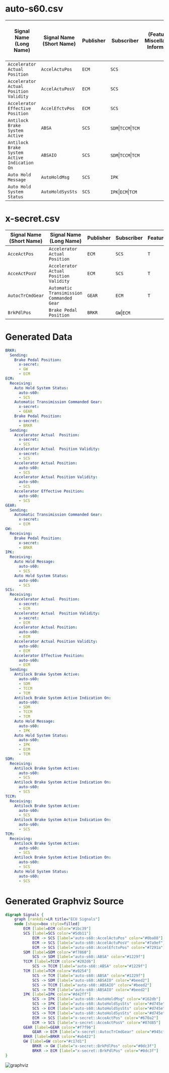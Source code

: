 auto-s60.csv
==========================
|Signal Name (Long Name)|Signal Name (Short Name)|Publisher|Subscriber|(Feature01: Miscellaneous Information)|(Feature02: Electronic Brake force Distribution)|(Feature 05: Antilock Brake System)|(Feature 06: Traction Control System)|(Feature 07: Stability Control System)|(Feature 11: Auto Vehicle Hold)|(Feature 13: Adaptive Cruise Control Braking)|(Feature 20: Brake Disk Cleaning)|(Feature 30: Hill Hold Control)|
| --- |--- |--- |--- |--- |--- |--- |--- |--- |--- |--- |--- |--- |
|`Accelerator Actual Position` |`AccelActuPos` |`ECM` |`SCS` | | | | | | | | | |
|`Accelerator Actual Position Validity` |`AccelActuPosV` |`ECM` |`SCS` | | | | | | | | | |
|`Accelerator Effective Position` |`AccelEfctvPos` |`ECM` |`SCS` | | | | | | | | | |
|`Antilock Brake System Active` |`ABSA` |`SCS` |`SDM`\|`TCCM`\|`TCM` | | | | | | | | | |
|`Antilock Brake System Active Indication On` |`ABSAIO` |`SCS` |`SDM`\|`TCCM`\|`TCM` | | | | | | | | | |
|`Auto Hold Message` |`AutoHoldMsg` |`SCS` |`IPK` | | | | | | | | | |
|`Auto Hold System Status` |`AutoHoldSysSts` |`SCS` |`IPK`\|`ECM`\|`TCM` | | | | | | | | | |

x-secret.csv
==========================
|Signal Name (Short Name)|Signal Name (Long Name)|Publisher|Subscriber|Feature02:EBD|Feature05:ABS|Feature06:TCS|Feature07:SCS  |
| --- |--- |--- |--- |--- |--- |--- |--- |
|`AcceActPos` |`Accelerator Actual  Position` |`ECM` |`SCS` |`T` |`T` |`T` |`T` |
|`AcceActPosV` |`Accelerator Actual  Position Validity` |`ECM` |`SCS` |`T` |`T` |`T` |`T` |
|`AutocTrCmdGear` |`Automatic Transimission Commanded Gear` |`GEAR` |`ECM` |`T` |`T` |`T` | |
|`BrkPdlPos` |`Brake Pedal Position` |`BRKR` |`GW`\|`ECM` | | | |`T` |


Generated Data
==========================

```yaml
BRKR:
  Sending:
    Brake Pedal Position:
      x-secret:
      - GW
      - ECM
ECM:
  Receiving:
    Auto Hold System Status:
      auto-s60:
      - SCS
    Automatic Transimission Commanded Gear:
      x-secret:
      - GEAR
    Brake Pedal Position:
      x-secret:
      - BRKR
  Sending:
    Accelerator Actual  Position:
      x-secret:
      - SCS
    Accelerator Actual  Position Validity:
      x-secret:
      - SCS
    Accelerator Actual Position:
      auto-s60:
      - SCS
    Accelerator Actual Position Validity:
      auto-s60:
      - SCS
    Accelerator Effective Position:
      auto-s60:
      - SCS
GEAR:
  Sending:
    Automatic Transimission Commanded Gear:
      x-secret:
      - ECM
GW:
  Receiving:
    Brake Pedal Position:
      x-secret:
      - BRKR
IPK:
  Receiving:
    Auto Hold Message:
      auto-s60:
      - SCS
    Auto Hold System Status:
      auto-s60:
      - SCS
SCS:
  Receiving:
    Accelerator Actual  Position:
      x-secret:
      - ECM
    Accelerator Actual  Position Validity:
      x-secret:
      - ECM
    Accelerator Actual Position:
      auto-s60:
      - ECM
    Accelerator Actual Position Validity:
      auto-s60:
      - ECM
    Accelerator Effective Position:
      auto-s60:
      - ECM
  Sending:
    Antilock Brake System Active:
      auto-s60:
      - SDM
      - TCCM
      - TCM
    Antilock Brake System Active Indication On:
      auto-s60:
      - SDM
      - TCCM
      - TCM
    Auto Hold Message:
      auto-s60:
      - IPK
    Auto Hold System Status:
      auto-s60:
      - IPK
      - ECM
      - TCM
SDM:
  Receiving:
    Antilock Brake System Active:
      auto-s60:
      - SCS
    Antilock Brake System Active Indication On:
      auto-s60:
      - SCS
TCCM:
  Receiving:
    Antilock Brake System Active:
      auto-s60:
      - SCS
    Antilock Brake System Active Indication On:
      auto-s60:
      - SCS
TCM:
  Receiving:
    Antilock Brake System Active:
      auto-s60:
      - SCS
    Antilock Brake System Active Indication On:
      auto-s60:
      - SCS
    Auto Hold System Status:
      auto-s60:
      - SCS
```
Generated Graphviz Source
==========================

```dot
digraph Signals {
	graph [rankdir=LR title="ECU Signals"]
	node [shape=box style=filled]
		ECM [label=ECM color="#1bc39"]
		SCS [label=SCS color="#5db11"]
			ECM -> SCS [label="auto-s60::AccelActuPos" color="#0ba88"]
			ECM -> SCS [label="auto-s60::AccelActuPosV" color="#7a9ef"]
			ECM -> SCS [label="auto-s60::AccelEfctvPos" color="#7291a"]
		SDM [label=SDM color="#f7860"]
			SCS -> SDM [label="auto-s60::ABSA" color="#1229f"]
		TCCM [label=TCCM color="#202d6"]
			SCS -> TCCM [label="auto-s60::ABSA" color="#1229f"]
		TCM [label=TCM color="#a9254"]
			SCS -> TCM [label="auto-s60::ABSA" color="#1229f"]
			SCS -> SDM [label="auto-s60::ABSAIO" color="#beed2"]
			SCS -> TCCM [label="auto-s60::ABSAIO" color="#beed2"]
			SCS -> TCM [label="auto-s60::ABSAIO" color="#beed2"]
		IPK [label=IPK color="#d42ff"]
			SCS -> IPK [label="auto-s60::AutoHoldMsg" color="#162db"]
			SCS -> IPK [label="auto-s60::AutoHoldSysSts" color="#d745e"]
			SCS -> ECM [label="auto-s60::AutoHoldSysSts" color="#d745e"]
			SCS -> TCM [label="auto-s60::AutoHoldSysSts" color="#d745e"]
			ECM -> SCS [label="x-secret::AcceActPos" color="#670a2"]
			ECM -> SCS [label="x-secret::AcceActPosV" color="#07d85"]
		GEAR [label=GEAR color="#f7f96"]
			GEAR -> ECM [label="x-secret::AutocTrCmdGear" color="#945cf"]
		BRKR [label=BRKR color="#ab422"]
		GW [label=GW color="#c17d1"]
			BRKR -> GW [label="x-secret::BrkPdlPos" color="#0dc3f"]
			BRKR -> ECM [label="x-secret::BrkPdlPos" color="#0dc3f"]
}
```

![graphviz](https://williamjoy.github.io/signal-matrix/graph.dot.svg)